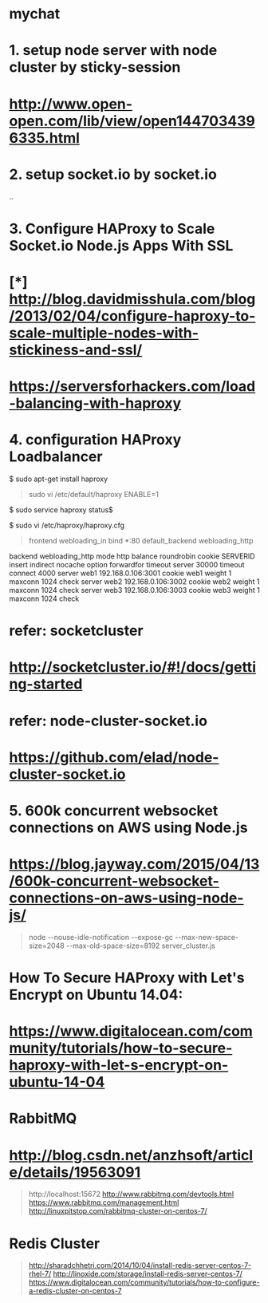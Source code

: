 # mychat

# 1. setup node server with node cluster by sticky-session
# http://www.open-open.com/lib/view/open1447034396335.html

# 2. setup socket.io by socket.io
.. 

# 3. Configure HAProxy to Scale Socket.io Node.js Apps With SSL
# [*] http://blog.davidmisshula.com/blog/2013/02/04/configure-haproxy-to-scale-multiple-nodes-with-stickiness-and-ssl/
# https://serversforhackers.com/load-balancing-with-haproxy



# 4. configuration HAProxy Loadbalancer
$ sudo apt-get install haproxy
> sudo vi /etc/default/haproxy
  ENABLE=1


$ sudo service haproxy status$

$ sudo vi /etc/haproxy/haproxy.cfg
> frontend webloading_in
        bind *:80
        default_backend webloading_http

  backend webloading_http
        mode        http
        balance     roundrobin
        cookie      SERVERID insert indirect nocache
        option      forwardfor
        timeout     server 30000
        timeout     connect 4000
        server web1 192.168.0.106:3001 cookie web1 weight 1 maxconn 1024 check
        server web2 192.168.0.106:3002 cookie web2 weight 1 maxconn 1024 check
        server web3 192.168.0.106:3003 cookie web3 weight 1 maxconn 1024 check




# refer: socketcluster
# http://socketcluster.io/#!/docs/getting-started

# refer: node-cluster-socket.io
# https://github.com/elad/node-cluster-socket.io 



# 5. 600k concurrent websocket connections on AWS using Node.js
# https://blog.jayway.com/2015/04/13/600k-concurrent-websocket-connections-on-aws-using-node-js/
> node --nouse-idle-notification --expose-gc --max-new-space-size=2048 --max-old-space-size=8192 server_cluster.js



# How To Secure HAProxy with Let's Encrypt on Ubuntu 14.04:
# https://www.digitalocean.com/community/tutorials/how-to-secure-haproxy-with-let-s-encrypt-on-ubuntu-14-04



# RabbitMQ
# http://blog.csdn.net/anzhsoft/article/details/19563091
> http://localhost:15672
> http://www.rabbitmq.com/devtools.html
> https://www.rabbitmq.com/management.html
> http://linuxpitstop.com/rabbitmq-cluster-on-centos-7/


# Redis Cluster
> http://sharadchhetri.com/2014/10/04/install-redis-server-centos-7-rhel-7/
> http://linoxide.com/storage/install-redis-server-centos-7/
> https://www.digitalocean.com/community/tutorials/how-to-configure-a-redis-cluster-on-centos-7






